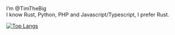 I’m @TimTheBig\
I know Rust, Python, PHP and Javascript/Typescript, I prefer Rust.

[![Top Langs](https://github-readme-stats.vercel.app/api/top-langs/?username=TimTheBig&count_private=true&show_icons=true&langs_count=8&layout=compact&theme=tokyonight)](https://github.com/anuraghazra/github-readme-stats)

<!---
TimTheBig/TimTheBig is a ✨ special ✨ repository because its `README.md` (this file) appears on your GitHub profile.
You can click the Preview link to take a look at your changes.
--->
